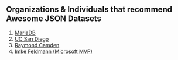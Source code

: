 ## Organizations & Individuals that recommend Awesome JSON Datasets

1. [MariaDB](https://mariadb.com/resources/blog/mariadb-server-102-jsongeojson-gis)
1. [UC San Diego](https://sites.google.com/a/eng.ucsd.edu/dsc20-spring-2018/homework/hw10-optional)
1. [Raymond Camden](https://www.raymondcamden.com/2018/06/15/transforming-json-data-into-an-api-with-serverless)
1. [Imke Feldmann (Microsoft MVP)](https://social.technet.microsoft.com/Forums/WINDOWS/en-US/013dd9c1-d3b1-448d-a38b-05fe463e86a9/examples-of-parsing-xml-json-on-websites?forum=powerquery)
